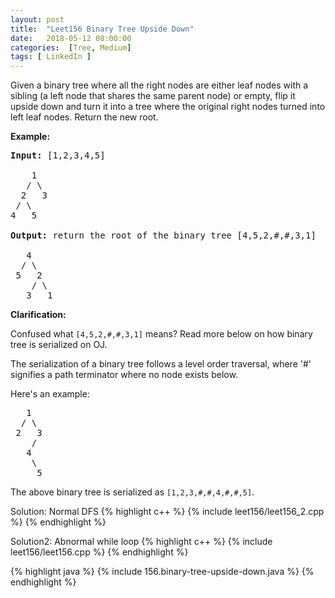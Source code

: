 ```yaml
---
layout: post
title:  "Leet156 Binary Tree Upside Down"
date:   2018-05-12 08:00:00
categories:  [Tree, Medium]
tags: [ LinkedIn ]
---
```

<div class="question-description__2cX5"><div><p>Given a binary tree where all the right nodes are either leaf nodes with a sibling (a left node that shares the same parent node) or empty, flip it upside down and turn it into a tree where the original right nodes turned into left leaf nodes. Return the new root.</p>

<p><strong>Example:</strong></p>

<pre><strong>Input: </strong>[1,2,3,4,5]

    1
   / \
  2   3
 / \
4   5

<strong>Output:</strong> return the root of the binary tree [4,5,2,#,#,3,1]

   4
  / \
 5   2
    / \
   3   1  
</pre>

<p><strong>Clarification:</strong></p>

<p>Confused what <code>[4,5,2,#,#,3,1<font face="monospace">]</font></code>&nbsp;means? Read more below on how binary tree is serialized on OJ.</p>

<p>The serialization of a binary tree follows a level order traversal, where '#' signifies a path terminator where no node exists below.</p>

<p>Here's an example:</p>

<pre>   1
  / \
 2   3
    /
   4
    \
     5
</pre>

<p>The above binary tree is serialized as <code>[1,2,3,#,#,4,#,#,5]</code>.</p>
</div></div>

Solution: Normal DFS
{% highlight c++ %}
{% include leet156/leet156_2.cpp %}
{% endhighlight %}

Solution2: Abnormal while loop
{% highlight c++ %}
{% include leet156/leet156.cpp %}
{% endhighlight %}

{% highlight java %}
{% include 156.binary-tree-upside-down.java %}
{% endhighlight %}
